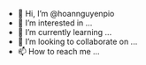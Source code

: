 - 👋 Hi, I’m @hoannguyenpio
- 👀 I’m interested in ...
- 🌱 I’m currently learning ...
- 💞️ I’m looking to collaborate on ...
- 📫 How to reach me ...

<!---
hoannguyenpio/hoannguyenpio is a ✨ special ✨ repository because its `README.md` (this file) appears on your GitHub profile.
You can click the Preview link to take a look at your changes.
--->
